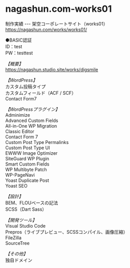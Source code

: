 # nagashun.com-works01
制作実績 --- 架空コーポレートサイト（works01）  
https://nagashun.com/works/works01/  

●BASIC認証  
ID：test  
PW：testtest  

*【概要】*  
https://nagashun.studio.site/works/digsmile  

*【WordPress】*  
カスタム投稿タイプ  
カスタムフィールド（ACF / SCF）  
Contact Form7  

*【WordPressプラグイン】*  
Adminimize  
Advanced Custom Fields  
All-in-One WP Migration  
Classic Editor  
Contact Form 7  
Custom Post Type Permalinks  
Custom Post Type UI  
EWWW Image Optimizer  
SiteGuard WP Plugin  
Smart Custom Fields  
WP Multibyte Patch  
WP-PageNavi  
Yoast Duplicate Post  
Yoast SEO  

*【設計】*  
BEM、FLOUベースの記法  
SCSS（Dart Sass）  

*【開発ツール】*  
Visual Studio Code  
Prepros（ライブプレビュー、SCSSコンパイル、画像圧縮）  
FileZilla  
SourceTree  

*【その他】*  
独自ドメイン  
